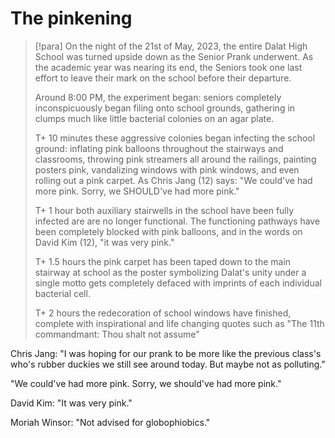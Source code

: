 # The pinkening
> [!para]
> On the night of the 21st of May, 2023, the entire Dalat High School was turned upside down as the Senior Prank underwent. As the academic year was nearing its end, the Seniors took one last effort to leave their mark on the school before their departure.
> 
> Around 8:00 PM, the experiment began: seniors completely inconspicuously began filing onto school grounds, gathering in clumps much like little bacterial colonies on an agar plate.
> 
> T+ 10 minutes these aggressive colonies began infecting the school ground: inflating pink balloons throughout the stairways and classrooms, throwing pink streamers all around the railings, painting posters pink, vandalizing windows with pink windows, and even rolling out a pink carpet. As Chris Jang (12) says: "We could've had more pink. Sorry, we SHOULD've had more pink."
> 
> T+ 1 hour both auxiliary stairwells in the school have been fully infected are are no longer functional. The functioning pathways have been completely blocked with pink balloons, and in the words on David Kim (12), "it was very pink."
> 
> T+ 1.5 hours the pink carpet has been taped down to the main stairway at school as the poster symbolizing Dalat's unity under a single motto gets completely defaced with imprints of each individual bacterial cell.
> 
> T+ 2 hours the redecoration of school windows have finished, complete with inspirational and life changing quotes such as "The 11th commandmant: Thou shalt not assume"

Chris Jang: "I was hoping for our prank to be more like the previous class's who's rubber duckies we still see around today. But maybe not as polluting."

"We could've had more pink. Sorry, we should've had more pink."

David Kim: "It was very pink."

Moriah Winsor: "Not advised for globophiobics."